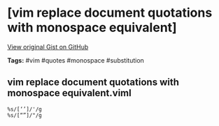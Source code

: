 # [vim replace document quotations with monospace equivalent] 

[View original Gist on GitHub](https://gist.github.com/Integralist/d9c2aae82f3442d35ebc16b7ac372ce6)

**Tags:** #vim #quotes #monospace #substitution

## vim replace document quotations with monospace equivalent.viml

```viml
%s/[‘’]/'/g
%s/[“”]/"/g
```

